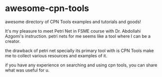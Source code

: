 # awesome-cpn-tools

awesome directory of CPN Tools examples and tutorials and goods!

It's my pleasure to meet Petri Net in FSME course with Dr. Abdollahi Azgomi's instruction. petri nets for me seems like a tool where I can be a creator. 

the drawback of petri net specially its primary tool with is CPN Tools make me to collect various resources and examples of it.

if you have any experience on searching and using cpn tools, you can share what was useful for u.
